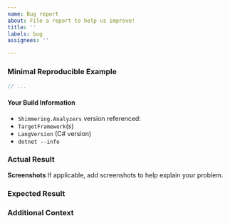 ```yaml
---
name: Bug report
about: File a report to help us improve!
title: ''
labels: bug
assignees: ''

---
```


### Minimal Reproducible Example
```cs
// ...
```

#### Your Build Information
- `Shimmering.Analyzers` version referenced:
- `TargetFramework`(s)
- `LangVersion` (C# version)
- `dotnet --info`

### Actual Result


**Screenshots**
If applicable, add screenshots to help explain your problem.

### Expected Result


### Additional Context
